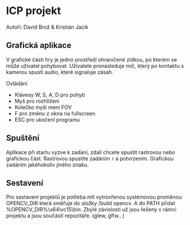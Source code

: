 # ICP projekt
Autoři: David Brož & Kristián Jacik

## Grafická aplikace
V grafické části hry je jedno prostředí ohraničené zídkou, po kterém se může uživatel pohybovat. Uživatele pronásleduje míč, který po kontaktu s kamerou spustí audio, které signaluje zásah.

Ovládání
- Klávesy W, S, A, D pro pohyb
- Myš pro rozhlížení
- Kolečko myši mení FOV
- F pro změnu z okna na fullscreen
- ESC pro ukočení programu

## Spuštění
Aplikace při startu vyzve k zadání, zdali chcete spustit rastrovou nebo grafickou část. Rastrovou spustíte zadáním `r` a potvrzením. Grafickou zadáním jakéhokoliv jiného znaku.

## Sestavení
Pro sestavení projektů je potřeba mít vytrovřenou systémovou proměnou OPENCV_DIR která směřuje do složky /build opencv. A do PATH přidat %OPENCV_DIR%\x64\vc15\bin. Zbylé závislosti už jsou řešeny v rámci projektu a jsou součástí repozitáře. (glew, glfw...)
